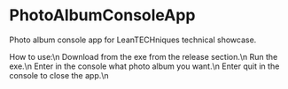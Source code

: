 # PhotoAlbumConsoleApp
Photo album console app for LeanTECHniques technical showcase.

How to use:\n
Download from the exe from the release section.\n
Run the exe.\n
Enter in the console what photo album you want.\n
Enter quit in the console to close the app.\n
